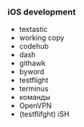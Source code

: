 ### iOS development

- textastic
- working copy
- codehub
- dash
- githawk
- byword
- testflight
- terminus
- команды
- OpenVPN
- (testflifght) iSH
